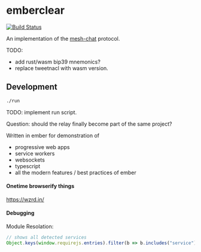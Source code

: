 # emberclear
[![Build Status](https://travis-ci.com/NullVoxPopuli/emberclear.svg?branch=master)](https://travis-ci.com/NullVoxPopuli/emberclear)

An implementation of the [mesh-chat](https://github.com/neuravion/mesh-chat) protocol.

TODO:
- add rust/wasm bip39 mnemonics?
- replace tweetnacl with wasm version.

## Development

```bash
./run
```

TODO: implement run script.

Question: should the relay finally become part of the same project?

Written in ember for demonstration of
 - progressive web apps
 - service workers
 - websockets
 - typescript
 - all the modern features / best practices of ember


#### Onetime browserify things

https://wzrd.in/

#### Debugging

Module Resolation:
```js
// shows all detected services
Object.keys(window.requirejs.entries).filter(b => b.includes("service"))
```
